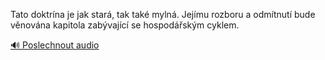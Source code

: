
Tato doktrína je jak stará, tak také mylná. Jejímu rozboru a odmítnutí bude věnována kapitola zabývající se hospodářským cyklem.

[🔊 Poslechnout audio](/data/7-paragraphs/audio/chapter_79/para_006-Tato-doktrna-je-jak-star-tak-tak-myln-Jejmu.mp3)
